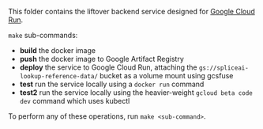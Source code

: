 This folder contains the liftover backend service designed for [Google Cloud Run](https://cloud.google.com/run).

`make` sub-commands:
  
* **build** the docker image  
* **push** the docker image to Google Artifact Registry  
* **deploy** the service to Google Cloud Run, attaching the `gs://spliceai-lookup-reference-data/` bucket as a volume mount using gcsfuse 
* **test** run the service locally using a `docker run` command
* **test2** run the service locally using the heavier-weight `gcloud beta code dev` command which uses kubectl

To perform any of these operations, run `make <sub-command>`.
